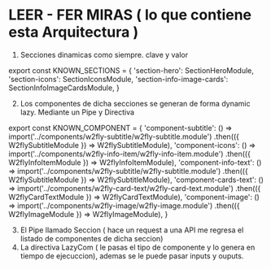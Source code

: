 # LEER - FER MIRAS ( lo que contiene esta Arquitectura )


1.	Secciones dinamicas como siempre. clave y valor

export const KNOWN_SECTIONS = {
  'section-hero': SectionHeroModule,
  'section-icons': SectionIconsModule,
  'section-info-image-cards': SectionInfoImageCardsModule,
}


2.	Los componentes de dicha secciones se generan de forma dynamic lazy. Mediante un Pipe y Directiva 

export const KNOWN_COMPONENT = {
  'component-subtitle': () => import('../components/w2fly-subtitle/w2fly-subtitle.module')
    .then(({ W2flySubtitleModule }) => W2flySubtitleModule),
  'component-icons': () => import('../components/w2fly-info-item/w2fly-info-item.module')
    .then(({ W2flyInfoItemModule }) => W2flyInfoItemModule),
  'component-info-text': () => import('../components/w2fly-subtitle/w2fly-subtitle.module')
    .then(({ W2flySubtitleModule }) => W2flySubtitleModule),
  'component-cards-text': () => import('../components/w2fly-card-text/w2fly-card-text.module')
    .then(({ W2flyCardTextModule }) => W2flyCardTextModule),
  'component-image': () => import('../components/w2fly-image/w2fly-image.module')
    .then(({ W2flyImageModule }) => W2flyImageModule),
}



3.	El Pipe llamado Seccion ( hace un request a una API me regresa el listado de componentes de dicha seccion)
4.	La directiva LazyCom ( le pasas el tipo de componente y lo genera en tiempo de ejecuccion), ademas se le puede pasar inputs y ouputs.


